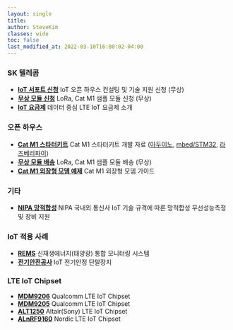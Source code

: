 ```yaml
---
layout: single
title: 
author: SteveKim
classes: wide
toc: false
last_modified_at: 2022-03-10T16:00:02-04:00
---
```



### SK 텔레콤
 - [**IoT 서포트 신청**](http://b2b.tworld.co.kr/cs/counsel/iotOpenHouse.bc)  IoT 오픈 하우스 컨설팅 및 기술 지원 신청 (무상)
 - [**무상 모듈 신청**](http://b2b.tworld.co.kr/cs/counsel/iotModule.bc)  LoRa, Cat M1 샘플 모듈 신청 (무상)
 - [**IoT 요금제**](http://b2b.tworld.co.kr/cs/basicproduct/basicProductPlanList.bc?mclCd=13)  데이터 중심 LTE IoT 요금제 소개

### 오픈 하우스
 - [**Cat M1 스타터키트**](https://github.com/Wiznet/wiznet-iot-shield-kr)  Cat M1 스타터키트 개발 자료 ([아두이노](https://github.com/Wiznet/wiznet-iot-shield-arduino-kr), [mbed/STM32](https://github.com/Wiznet/wiznet-iot-shield-mbed-kr), [라즈베리파이](https://github.com/Wiznet/wiznet-iot-shield-raspberrypi-kr))
 - [**무상 모듈 배송**](https://forms.office.com/r/gK4Aa57fyA)  LoRa, Cat M1 샘플 모듈 배송 (무상)
 - [**Cat M1 외장형 모뎀 예제**](https://github.com/Wiznet/woorinet-wd-n400s-kr)  Cat M1 외장형 모뎀 가이드 
 
### 기타
 - [**NIPA 망적합성**](https://iot.nipa.kr/guide/iot/m2m.iot#)  NIPA 국내외 통신사 IoT 기술 규격에 따른 망적합성 무선성능측정 및 장비 지원


### IoT 적용 사례 
 - [**REMS**](https://rems.energy.or.kr/)  신재생에너지(태양광) 통합 모니터링 시스템
 - [**전기안전공사**](https://www.kes.go.kr/)  IoT 전기안정 단말장치


### LTE IoT Chipset
 - [**MDM9206**](https://www.qualcomm.com/products/qualcomm-9206-lte-modem)  Qualcomm LTE IoT Chipset
 - [**MDM9205**](https://www.qualcomm.com/products/qualcomm-9205-lte-modem)  Qualcomm LTE IoT Chipset
 - [**ALT1250**](https://www.altair-semi.com/products/alt1250/)  Altair(Sony) LTE IoT Chipset 
 - [**ALnRF9160**](https://www.nordicsemi.com/Products/nRF9160)  Nordic LTE IoT Chipset





